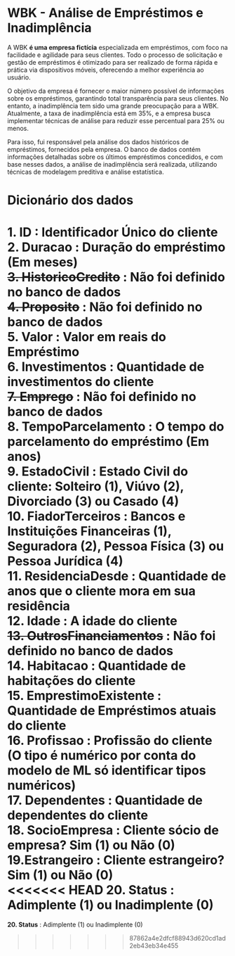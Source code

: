 # WBK - Análise de Empréstimos e Inadimplência
 
A WBK  **é uma empresa fictícia** especializada em empréstimos, com foco na facilidade e agilidade para seus clientes. Todo o processo de solicitação e gestão de empréstimos é otimizado para ser realizado de forma rápida e prática via dispositivos móveis, oferecendo a melhor experiência ao usuário.

O objetivo da empresa é fornecer o maior número possível de informações sobre os empréstimos, garantindo total transparência para seus clientes. No entanto, a inadimplência tem sido uma grande preocupação para a WBK. Atualmente, a taxa de inadimplência está em 35%, e a empresa busca implementar técnicas de análise para reduzir esse percentual para 25% ou menos.

Para isso, fui responsável pela análise dos dados históricos de empréstimos, fornecidos pela empresa. O banco de dados contém informações detalhadas sobre os últimos empréstimos concedidos, e com base nesses dados, a análise de inadimplência será realizada, utilizando técnicas de modelagem preditiva e análise estatística.

# Dicionário dos dados

**1. ID** : Identificador Único do cliente<br>
**2. Duracao** : Duração do empréstimo (Em meses)<br>
~~3. HistoricoCredito~~ : **Não foi definido no banco de dados**<br>
~~4. Proposito~~ : **Não foi definido no banco de dados**<br>
**5. Valor** : Valor em reais do Empréstimo<br>
**6. Investimentos** : Quantidade de investimentos do cliente<br>
~~7. Emprego~~ : **Não foi definido no banco de dados** <br>
**8. TempoParcelamento** : O tempo do parcelamento do empréstimo (Em anos)<br> 
**9. EstadoCivil** : Estado Civil do cliente: Solteiro (1), Viúvo (2), Divorciado (3) ou Casado (4)<br>
**10. FiadorTerceiros** : Bancos e Instituições Financeiras (1), Seguradora (2), Pessoa Física (3) ou Pessoa Jurídica (4)<br> 
**11. ResidenciaDesde** : Quantidade de anos que o cliente mora em sua residência<br>
**12. Idade** : A idade do cliente<br>
~~13. OutrosFinanciamentos~~ : **Não foi definido no banco de dados** <br>
**14. Habitacao** : Quantidade de habitações do cliente<br>
**15. EmprestimoExistente** : Quantidade de Empréstimos atuais do cliente<br>
**16. Profissao** : Profissão do cliente (O tipo é numérico por conta do modelo de ML só identificar tipos numéricos)<br>
**17. Dependentes** : Quantidade de dependentes do cliente<br>
**18. SocioEmpresa** : Cliente sócio de empresa? Sim (1) ou Não (0) <br>
**19.Estrangeiro** : Cliente estrangeiro? Sim (1) ou Não (0) <br>
<<<<<<< HEAD
**20. Status** : Adimplente (1) ou Inadimplente (0)<br> 
=======
**20. Status** : Adimplente (1) ou Inadimplente (0)<br>
>>>>>>> 87862a4e2dfcf88943d620cd1ad2eb43eb34e455

